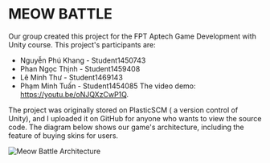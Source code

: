 # MEOW BATTLE
 Our group created this project for the FPT Aptech Game Development with Unity course. This project's participants are: 
 
-  Nguyễn Phú Khang - Student1450743
-  Phan Ngọc Thịnh - Student1459408
- Lê Minh Thư - Student1469143
- Phạm Minh Tuấn - Student1454085
The video demo: https://youtu.be/oNJQXzCwP1Q.

The project was originally stored on PlasticSCM ( a version control of Unity), and I uploaded it on GitHub for anyone who wants to view the source code.
The diagram below shows our game's architecture, including the feature of buying skins for users.

![Meow Battle Architecture](https://github.com/khangng2001/Meow-Battle/assets/72006373/21afae88-fd9b-43c5-8bce-c06417fd2af3)
